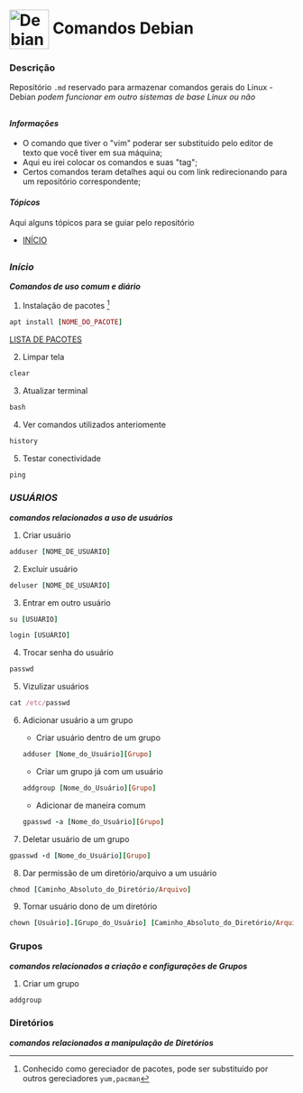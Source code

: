 # <img align="center" alt="Debian" height="70" width="70" src="https://cdn.jsdelivr.net/gh/devicons/devicon/icons/debian/debian-plain-wordmark.svg" /> Comandos Debian

### Descrição

  Repositório ```.md``` reservado para armazenar comandos gerais do Linux - Debian 
  *podem funcionar em outro sistemas de base Linux ou não*

##  

#### *Informações*

- O comando que tiver o "vim" poderar ser substituido pelo editor de texto que você tiver em sua máquina;
- Aqui eu irei colocar os comandos e suas "tag";
- Certos comandos teram detalhes aqui ou com link redirecionando para um repositório correspondente;

#### *Tópicos*
  Aqui alguns tópicos para se guiar pelo repositório
- [INÍCIO](https://github.com/jvwill/Comandos/blob/main/COMANDOS%20-%20DEBIAN.md#in%C3%ADcioo)
##

### *Início*
***Comandos de uso comum e diário***

1. Instalação de pacotes [^1]
```ruby
apt install [NOME_DO_PACOTE] 
```
[^1]:Conhecido como gereciador de pacotes, pode ser substituido por outros gereciadores ```yum,pacman```

[LISTA DE PACOTES](https://github.com/Jv2205/Comandos/blob/main/Pacotes%20Linux.md)

2. Limpar tela
```ruby
clear
```

3. Atualizar terminal
```ruby
bash
```

4. Ver comandos utilizados anteriomente
```ruby
history
```

5. Testar conectividade
```ruby
ping
```

### *USUÁRIOS*
***comandos relacionados a uso de usuários***

1. Criar usuário
```ruby
adduser [NOME_DE_USUÁRIO]
```

2. Excluir usuário
```ruby
deluser [NOME_DE_USUÁRIO]
```

3. Entrar em outro usuário
```ruby
su [USUÁRIO]
```

```ruby
login [USUÁRIO]
```

4. Trocar senha do usuário
```ruby
passwd
```

5. Vizulizar usuários
```ruby
cat /etc/passwd
```

6. Adicionar usuário a um grupo
   - Criar usuário dentro de um grupo
   ```ruby
   adduser [Nome_do_Usuário][Grupo]
   ```
   - Criar um grupo já com um usuário
   ```ruby
   addgroup [Nome_do_Usuário][Grupo]
   ```
   - Adicionar de maneira comum
   ```ruby
   gpasswd -a [Nome_do_Usuário][Grupo]
   ```

7. Deletar usuário de um grupo
  ```ruby
  gpasswd -d [Nome_do_Usuário][Grupo]
  ``` 
  
8. Dar permissão de um diretório/arquivo a um usuário
  ```ruby
  chmod [Caminho_Absoluto_do_Diretório/Arquivo]
  ```
  
9. Tornar usuário dono de um diretório
  ```ruby
  chown [Usuário].[Grupo_do_Usuário] [Caminho_Absoluto_do_Diretório/Arquivo]
  ```
  
### Grupos
***comandos relacionados a criação e configurações de Grupos***

1. Criar um grupo
  ```ruby
  addgroup
  ```
### Diretórios
***comandos relacionados a manipulação de Diretórios***
